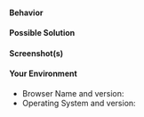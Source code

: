 #### Behavior
<!--- If describing a bug, tell us what happens instead of the expected behavior -->
<!--- If suggesting a change/improvement, explain the difference from current behavior -->

#### Possible Solution
<!--- OPTIONAL: Suggest a fix/reason for the bug or ideas how to implement a feature. -->

#### Screenshot(s)
<!--- OPTIONAL: Drag and drop any applicable screenshots/images. -->

#### Your Environment
<!--- If describing a bug, include details about your environment -->
* Browser Name and version:
* Operating System and version:
